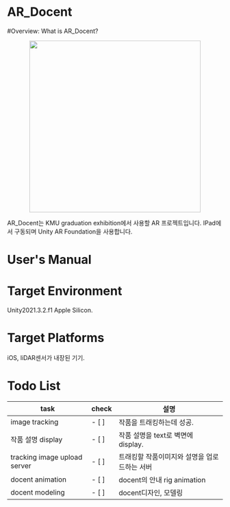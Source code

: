 # AR_Docent

#Overview: What is AR_Docent?
<p align= "center">
<img width= "400" src= "https://user-images.githubusercontent.com/69339846/178733741-3abc68e7-9e2e-4d40-ae76-de35914f1f71.jpeg">
</p>
AR_Docent는 KMU graduation exhibition에서 사용할 AR 프로젝트입니다.
IPad에서 구동되며 Unity AR Foundation을 사용합니다.

# User's Manual

# Target Environment

Unity2021.3.2.f1 Apple Silicon.

# Target Platforms

iOS, liDAR센서가 내장된 기기.

# Todo List
|task|check|설명|
|-|-|-|
|image tracking| - [ ] |작품을 트래킹하는데 성공.|
|작품 설명 display| - [ ] |작품 설명을 text로 벽면에 display.|
|tracking image upload server| - [ ] |트래킹할 작품이미지와 설명을 업로드하는 서버|
|docent animation| - [ ] |docent의 안내 rig animation|
|docent modeling| - [ ] | docent디자인, 모델링|
